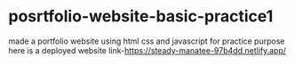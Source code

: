 # posrtfolio-website-basic-practice1
made a portfolio website using html css and javascript for practice purpose
here is a deployed website link-https://steady-manatee-97b4dd.netlify.app/
